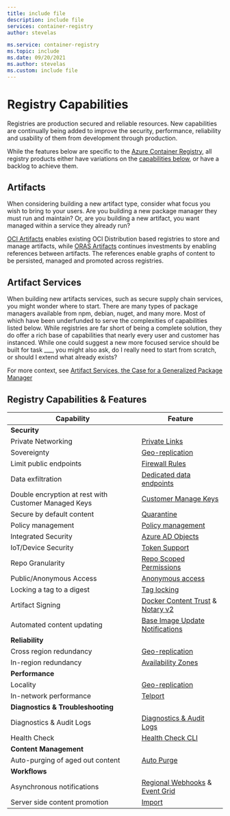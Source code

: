 ```yaml
---
title: include file
description: include file
services: container-registry
author: stevelas

ms.service: container-registry
ms.topic: include
ms.date: 09/20/2021
ms.author: stevelas
ms.custom: include file
---
```

# Registry Capabilities

Registries are production secured and reliable resources. New capabilities are continually being added to improve the security, performance, reliability and usability of them from development through production.

While the features below are specific to the [Azure Container Registry][acr], all registry products either have variations on the [capabilities below](#registry-capabilities--features), or have a backlog to achieve them.

## Artifacts

When considering building a new artifact type, consider what focus you wish to bring to your users. Are you building a new package manager they must run and maintain? Or, are you building a new artifact, you want managed within a service they already run? 

[OCI Artifacts][oci-artifacts] enables existing OCI Distribution based registries to store and manage artifacts, while [ORAS Artifacts][oras-artifacts] continues investments by enabling references between artifacts. The references enable graphs of content to be persisted, managed and promoted across registries.

## Artifact Services

When building new artifacts services, such as secure supply chain services, you might wonder where to start. There are many types of package managers available from npm, debian, nuget, and many more. Most of which have been underfunded to serve the complexities of capabilities listed below. While registries are far short of being a complete solution, they do offer a rich base of capabilities that nearly every user and customer has instanced. While one could suggest a new more focused service should be built for task ___, you might also ask, do I really need to start from scratch, or should I extend what already exists?

For more context, see [Artifact Services, the Case for a Generalized Package Manager](https://stevelasker.blog/2021/08/26/artifact-services/)

## Registry Capabilities & Features

| Capability | Feature |
| - | - |
| **Security** | |
| Private Networking | [Private Links][private-links]
| Sovereignty | [Geo-replication][geo-replication] |
| Limit public endpoints | [Firewall Rules][firewall-rules]
| Data exfiltration | [Dedicated data endpoints][dedicated-data-endpoints] |
| Double encryption at rest with Customer Managed Keys | [Customer Manage Keys][cmk] |
| Secure by default content | [Quarantine][quarantine] |
| Policy management | [Policy management][policy] | 
| Integrated Security | [Azure AD Objects][authentication]
| IoT/Device Security | [Token Support][tokens]
| Repo Granularity | [Repo Scoped Permissions][repo-permissions] |
| Public/Anonymous Access | [Anonymous access][anonymous-access] |
| Locking a tag to a digest | [Tag locking][tag-locking]
| Artifact Signing | [Docker Content Trust][docker-content-trust] & [Notary v2][notary-v2] |
| Automated content updating | [Base Image Update Notifications][base-image-updates] |
| **Reliability** | |
| Cross region redundancy | [Geo-replication][geo-replication] |
| In-region redundancy | [Availability Zones][az] |
| **Performance** | |
| Locality | [Geo-replication][geo-replication] |
| In-network performance | [Telport][teleport]
| **Diagnostics & Troubleshooting** | | 
| Diagnostics & Audit Logs | [Diagnostics & Audit Logs][diagnostics-logs] |
| Health Check | [Health Check CLI][health-check] |
| **Content Management** | |
| Auto-purging of aged out content | [Auto Purge][auto-purge] |
| **Workflows** | |
| Asynchronous notifications | [Regional Webhooks][webhooks] & [Event Grid][event-grid] |
| Server side content promotion | [Import][import] |

[acr]:                      https://aka.ms/acr
[anonymous-access]:         https://docs.microsoft.com/en-us/cli/azure/acr?view=azure-cli-latest#az_acr_update-optional-parameters
[auto-purge]:               https://aka.ms/acr/auto-purge
[authentication]:           https://aka.ms/acr/authentication
[az]:                       https://aka.ms/acr/availability-zone
[base-image-updates]:       https://aka.ms/acr/tasks
[cmk]:                      https://aka.ms/acr/cmk
[dedicated-data-endpoints]: http://aka.ms/acr/dedicated-data-endpoints
[diagnostics-logs]:         https://aka.ms/acr/audit-logs
[docker-content-trust]:     https://aka.ms/acr/content-trust
[event-grid]:               https://docs.microsoft.com/azure/container-registry/container-registry-event-grid-quickstart
[firewall-rules]:           https://aka.ms/acr/vnet
[geo-replication]:          https://aka.ms/acr/geo-replication
[health-check]:             https://aka.ms/acr/health-check
[import]:                   https://aka.ms/acr/import
[notary-v2]:                https://github.com/notaryproject/notation
[oci-artifacts]:            https://github.com/opencontainers/artifacts
[oras-artifacts]:           https://github.com/oras-project/artifacts-spec/
[policy]:                   https://aka.ms/acr/azurepolicy
[private-links]:            https://aka.ms/acr/private-link
[quarantine]:               https://aka.ms/acr/quarantine
[repo-permissions]:         https://aka.ms/acr/repo-permissions
[tag-locking]:              https://aka.ms/acr/tag-locking
[teleport]:                 https://aka.ms/acr/teleport
[tokens]:                   https://aka.ms/acr/tokens
[webhooks]:                 https://aka.ms/acr/webhooks
